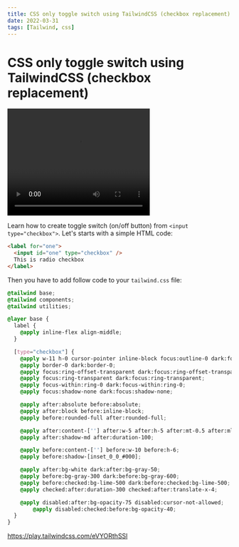```yaml
---
title: CSS only toggle switch using TailwindCSS (checkbox replacement)
date: 2022-03-31
tags: [Tailwind, css]
---
```


# CSS only toggle switch using TailwindCSS (checkbox replacement)

<video width="320" height="240" autoplay>
  <source src="/webdesign/css-only-toggle.mp4" type="video/mp4">
</video>

Learn how to create toggle switch (on/off button) from `<input type="checkbox">`.
Let's starts with a simple HTML code:

```html
<label for="one">
  <input id="one" type="checkbox" />
  This is radio checkbox
</label>
```

Then you have to add follow code to your `tailwind.css` file:

```css
@tailwind base;
@tailwind components;
@tailwind utilities;

@layer base {
  label {
    @apply inline-flex align-middle;
  }

  [type="checkbox"] {
    @apply w-11 h-0 cursor-pointer inline-block focus:outline-0 dark:focus:!outline-0;
    @apply border-0 dark:border-0;
    @apply focus:ring-offset-transparent dark:focus:ring-offset-transparent;
    @apply focus:ring-transparent dark:focus:ring-transparent;
    @apply focus-within:ring-0 dark:focus-within:ring-0;
    @apply focus:shadow-none dark:focus:shadow-none;

    @apply after:absolute before:absolute;
    @apply after:block before:inline-block;
    @apply before:rounded-full after:rounded-full;

    @apply after:content-[''] after:w-5 after:h-5 after:mt-0.5 after:ml-0.5;
    @apply after:shadow-md after:duration-100;

    @apply before:content-[''] before:w-10 before:h-6;
    @apply before:shadow-[inset_0_0_#000];

    @apply after:bg-white dark:after:bg-gray-50;
    @apply before:bg-gray-300 dark:before:bg-gray-600;
    @apply before:checked:bg-lime-500 dark:before:checked:bg-lime-500;
    @apply checked:after:duration-300 checked:after:translate-x-4;

    @apply disabled:after:bg-opacity-75 disabled:cursor-not-allowed;
		@apply disabled:checked:before:bg-opacity-40;
  }
}
```

https://play.tailwindcss.com/eVYORthSSl
